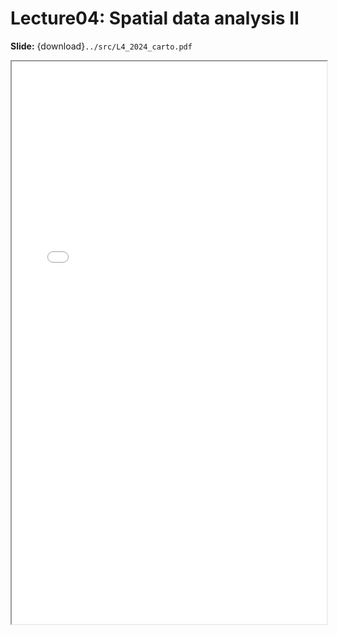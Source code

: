 # Lecture04: Spatial data analysis II

**Slide:** {download}`../src/L4_2024_carto.pdf`

<iframe src="../L4_2024_carto.pdf" width="100%" height="900px">
</iframe>